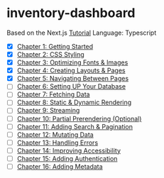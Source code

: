# inventory-dashboard
Based on the Next.js [Tutorial](https://nextjs.org/learn/dashboard-app)
Language: Typescript

- [x] [Chapter 1: Getting Started](https://nextjs.org/learn/dashboard-app/getting-started)
- [x] [Chapter 2: CSS Styling](https://nextjs.org/learn/dashboard-app/css-styling)
- [x] [Chapter 3: Optimizing Fonts & Images](https://nextjs.org/learn/dashboard-app/optimizing-fonts-images)
- [x] [Chapter 4: Creating Layouts & Pages](https://nextjs.org/learn/dashboard-app/creating-layouts-and-pages)
- [x] [Chapter 5: Navigating Between Pages](https://nextjs.org/learn/dashboard-app/navigating-between-pages)
- [ ] [Chapter 6: Setting UP Your Database](https://nextjs.org/learn/dashboard-app/setting-up-your-database)
- [ ] [Chapter 7: Fetching Data](https://nextjs.org/learn/dashboard-app/fetching-data)
- [ ] [Chapter 8: Static & Dynamic Rendering](https://nextjs.org/learn/dashboard-app/static-and-dynamic-rendering)
- [ ] [Chapter 9: Streaming](https://nextjs.org/learn/dashboard-app/streaming)
- [ ] [Chapter 10: Partial Prerendering (Optional)](https://nextjs.org/learn/dashboard-app/partial-prerendering)
- [ ] [Chapter 11: Adding Search & Pagination](https://nextjs.org/learn/dashboard-app/adding-search-and-pagination)
- [ ] [Chapter 12: Mutating Data](https://nextjs.org/learn/dashboard-app/mutating-data)
- [ ] [Chapter 13: Handling Errors](https://nextjs.org/learn/dashboard-app/error-handling)
- [ ] [Chapter 14: Improving Accessibility](https://nextjs.org/learn/dashboard-app/improving-accessibility)
- [ ] [Chapter 15: Adding Authentication](https://nextjs.org/learn/dashboard-app/adding-authentication)
- [ ] [Chapter 16: Adding Metadata](https://nextjs.org/learn/dashboard-app/adding-metadata)